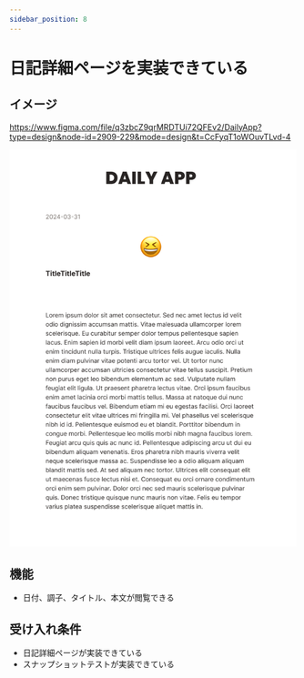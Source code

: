 ```yaml
---
sidebar_position: 8
---
```


# 日記詳細ページを実装できている

## イメージ

https://www.figma.com/file/q3zbcZ9qrMRDTUi72QFEv2/DailyApp?type=design&node-id=2909-229&mode=design&t=CcFyqT1oWOuvTLvd-4

![img.png](assets/detail-page.png)

## 機能

- 日付、調子、タイトル、本文が閲覧できる

## 受け入れ条件

- 日記詳細ページが実装できている
- スナップショットテストが実装できている
